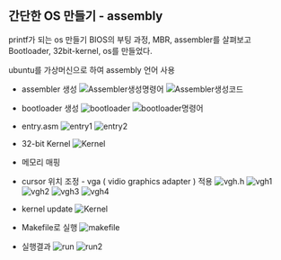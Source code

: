 ## 간단한 OS 만들기 - assembly
printf가 되는 os 만들기
BIOS의 부팅 과정, MBR, assembler를 살펴보고 Bootloader, 32bit-kernel, os를 만들었다.

ubuntu를 가상머신으로 하여 assembly 언어 사용

+ assembler 생성
![Assembler생성명령어](./1-assembler명령어.JPG)
![Assembler생성코드](./1-assembler코드.JPG)

+ bootloader 생성
![bootloader](./1-bootloader.JPG)
![bootloader명령어](./1-bootloader명령어.JPG)

+ entry.asm
![entry1](./3-entry1.JPG)
![entry2](./3-entry2.JPG)

+ 32-bit Kernel
![Kernel](./3-kernel.JPG)

+ 메모리 매핑
+ cursor 위치 조정 - vga ( vidio graphics adapter ) 적용
![vgh.h](./4-vgh.JPG)
![vgh1](./4-vgh1.JPG)
![vgh2](./4-vgh2.JPG)
![vgh3](./4-vgh3.JPG)
![vgh4](./4-vgh4.JPG)

+ kernel update
![Kernel](./4-kernel.JPG)

+ Makefile로 실행
![makefile](./4-makefile.JPG)

+ 실행결과
![run](./4-run.JPG)
![run2](./4-run2.JPG)
